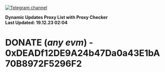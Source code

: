[![Telegram channel](https://img.shields.io/endpoint?url=https://runkit.io/damiankrawczyk/telegram-badge/branches/master?url=https://t.me/n4z4v0d)](https://t.me/n4z4v0d) 

**Dynamic Updates Proxy List with Proxy Checker**  
**Last Updated: 19.12.23 02:04**

# DONATE (_any evm_) - 0xDEADf12DE9A24b47Da0a43E1bA70B8972F5296F2
